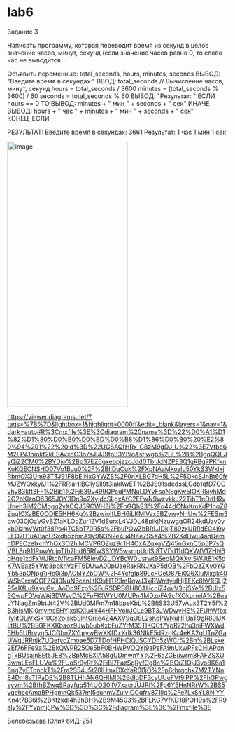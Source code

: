 # lab6
Задание 3

Написать программу, которая переводит время из секунд в целое
значение часов, минут, секунд (если значение часов равно 0, то слово час не
выводится.

Объявить переменные: total_seconds, hours, minutes, seconds
 ВЫВОД: "Введите время в секундах:"
 ВВОД: total_seconds
// Вычисление часов, минут, секунд
    hours = total_seconds / 3600
    minutes = (total_seconds % 3600) / 60
    seconds = total_seconds % 60
 ВЫВОД: "Результат: "
    ЕСЛИ hours == 0 ТО
        ВЫВОД: minutes + " мин " + seconds + " сек"
    ИНАЧЕ
        ВЫВОД: hours + " час " + minutes + " мин " + seconds + " сек"
    КОНЕЦ_ЕСЛИ
    
РЕЗУЛЬТАТ:
Введите время в секундах: 3661
Результат: 1 час 1 мин 1 сек

<img width="275" height="605" alt="image" src="https://github.com/user-attachments/assets/57443e62-a13a-488e-b5e3-35d70fdb07b9" />

https://viewer.diagrams.net/?tags=%7B%7D&lightbox=1&highlight=0000ff&edit=_blank&layers=1&nav=1&dark=auto#R%3Cmxfile%3E%3Cdiagram%20name%3D%22%D0%A1%D1%82%D1%80%D0%B0%D0%BD%D0%B8%D1%86%D0%B0%20%E2%80%94%201%22%20id%3D%22UGSAQfHRx_G8zM9gDJ_U%22%3E7Vtbc6M2FP41nmkf2kESAvxoO3b7sJlJJ9tp33YIVoAstjwgb%2BL%2B%2BgqQQEJyQiZ2CM6%2BYDjo%2Bp37EZ6gxebpjzzcJdd0TbIJdNZPE3Q1gRBg7PKfknKoKQECNSHO07Vo1BJu0%2F%2BIIDqCuk%2FXpNAaMkozlu50YkS3WxIxjRbmOX3Um93TTJ91F8bEINxGYWZS%2F0nXLBG7gH5L%2F5OkcSJnBt60frMJZWOxkyIJ1%2FRRIaHlBC1ySll9t3lakKwET%2BJS91sdedssLCdb1qfD7OGvhy83kft3FF%2Bjb1%2Fj639v499QPcqPMNuLDYvFsoNEgKw5IOKR5iyhMd2G2bKlznO6365JOY3Dn9o2XyjdcSLgxAfC2EFwN9wzykkJ22TibT1nOdHRvUneh3lM2DMbgg2yXCQJ3RCWH3i%2FnGQhS3%2Fo44dCNuKmXdP1hqZ8ZugIOXaBEOODlE5HH6Kg%2BzwiolfLBH6jLKMlVax5BZvwyNhUw%2FESm3qw030jOzVGvBZ1aKLOoZur12V1dSurxL4VJDL48pikjNzuwgqOR24kdUzv0yxb0IzmVWt0f38Po4jTC5bT70R5s%2FbuPOwZbBRLJDkjT89zxURRdEC4I9yuEO7H1uABacUSxdh5zpmA9y9N3N2e4u4NKe7S5X4%2B2KdDwu4aqDemhDPECzelxchYhQx3O2hlMCVP6OZuz9c1H4OxAZqxgVZj45nGxnC5p5P7sQVBL8q911PuwVujpTfh7lnd65RfwSSYW5wsmpUqISi8TVDd11dQXWfV1ZHN6qHqe1xdFxVlJRtciVficaFM58levD2UDYBcW0Usrwt9SeqMQXXviSWJt81K5qK7WEaz5YWp3ppknVzFT6DUwA00pUaeRakRNJXaP5dOB%2FbQzZXy0YGYb53pONpg1jHc0i3pAC5IYZbGW%2F4YcfgIp89LcFOeU87Ei026XluMxgk40WSb0rxaOOFZQjl0NuN6canLtK9xHTR3mRqwJ3xjRWmtyidHjTFKc8hV1lSLj295sKfLu9XyvGvuAoDd9Fzp%2FuRSDRBGH80AHcniZ4qvV3njSYe%2BUlx53QwpFDVgWAj3DWsvD%2FpFKfWYU0MUPn4MDzoFA9cfXOkurmIA%2BuauYNiagZm9btJt42V%2BUd0MFm7m18bpeKbL%2BfjS33U57vAux3T2Y5f%2B3hlsMKj0mymsEHYjxsKXIu4Y44HFHVoirJGLe9BT3JWDwyHE%2FUhWfbxiIyIitQLjVxSk10Ca2oisk5SlntGrije4Z4AXV9qU8L2sKoPWNuHFBaT9gR80IJXLtBU%2B5GFKXKbaoz9Jwb5ubXxbFuZYrM35TlKQCf7YpR72lfq3niFWXWd5Hh6UBrvyg5JCGbn7XYqrywBwXKfDxXrIk36NIkF5dRzgKz4eKA2gUTpZGaUWqJRRnjk7UQefycZmoae5D7TDofHFHCjQJSCYDh5zWCr%2Bn%2BLsxe2Ef76FFe9a%2BkQWPR25Oe5bF0BHWPVOQYj9aPsFA9nUkwPFsCHlAPqngTxBUsajn8Et5JE8%2BpMcEXlA58gUDmwnYY%2F6aZGEuwrm8FAFZSXU3wmLEoFLUVu%2FUoSr9yRf%2FiBl7FazSgRyfCg8n%2BCrZ1QjJ3yo8K6a16ngZyFTnnckT%2Fm2S54J5t20lHmxDXdfaR0l1jO%2Fp6rhrqohk7M2TYNn84Dm8cTIPaD8%2B8TLHhAN6QHlMl%2BdIgDF3cyUUuFVt9lPP%2FhGPwgsyvm%2BfhBZwqSRayfqq514UO20lIV7xacrJUJRi%2Fp6Y5HnNRrW%2BS5yqehccAmaBPHgmnQk537mI5eunmVZuivIOCqfrv871llg%2Fe7LxSYL8NlYYKn4t7B36l%2BKtzkdI4h3hBH%2B9M4503%2BFLKG7VfKD18POH9s%2FR9aly%2FYvpmj5Pw%3D%3D%3C%2Fdiagram%3E%3C%2Fmxfile%3E


Белебезьева Юлия бИД-251

